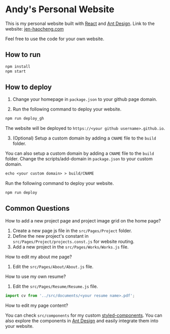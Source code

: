 # Andy's Personal Website
This is my personal website built with [React](https://reactjs.org/) and [Ant Design](https://ant.design/).
Link to the website: [jen-haocheng.com](https://jen-haocheng.com)

Feel free to use the code for your own website.



## How to run

```bash
npm install
npm start
```



## How to deploy

1. Change your homepage in `package.json` to your github page domain.

2. Run the following command to deploy your website.

```bash
npm run deploy_gh
```

The website will be deployed to `https://<your github username>.github.io`.


3. (Optional) Setup a custom domain by adding a `CNAME` file to the `build` folder.

You can also setup a custom domain by adding a `CNAME` file to the `build` folder.
Change the scripts/add-domain in `package.json` to your custom domain.
```txt
echo <your custom domain> > build/CNAME
```

Run the following command to deploy your website.

```bash
npm run deploy
```


## Common Questions

How to add a new project page and project image grid on the home page?

1. Create a new page js file in the `src/Pages/Project` folder.
2. Define the new project's constant in `src/Pages/Project/projects.const.js` for website routing.
3. Add a new project in the `src/Pages/Works/Works.js` file.

How to edit my about me page?

1. Edit the `src/Pages/About/About.js` file.

How to use my own resume?

1. Edit the `src/Pages/Resume/Resume.js` file.

```js
import cv from '../src/documents/<your resume name>.pdf';
```


How to edit my page content?

You can check `src/components` for my custom [styled-components](https://github.com/styled-components/styled-components).
You can also explore the components in [Ant Design](https://ant.design/components/overview/) and easily integrate them into your website.